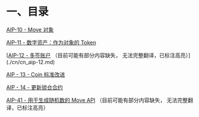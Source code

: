 # 一、目录

[AIP-10 - Move 对象](./cn/cn_aip-10.md)

[AIP-11 - 数字资产：作为对象的 Token](./cn/cn_aip-11.md)

[[AIP-12 - 多签账户](./cn/cn_aip-12.md) （目前可能有部分内容缺失， 无法完整翻译，已标注高亮）](./cn/cn_aip-12.md)

[AIP - 13 - Coin 标准改进](./cn/cn_aip-13.md) 

[AIP - 14 - 更新锁仓合约](./cn/cn_aip-14.md) 

[AIP-41 - 用于生成随机数的 Move API](./cn/cn_aip-41.md) （目前可能有部分内容缺失， 无法完整翻译，已标注高亮）
